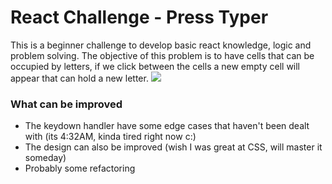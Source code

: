 # React Challenge - Press Typer
This is a beginner challenge to develop basic react knowledge, logic and problem solving.
The objective of this problem is to have cells that can be occupied by letters, if we click between the cells a new empty cell will appear that can hold a new letter.
<img src="https://media.discordapp.net/attachments/1003049455181910017/1116206731043819612/image.png?width=920&height=662" />

### What can be improved
* The keydown handler have some edge cases that haven't been dealt with (its 4:32AM, kinda tired right now c:)
* The design can also be improved (wish I was great at CSS, will master it someday)
* Probably some refactoring
